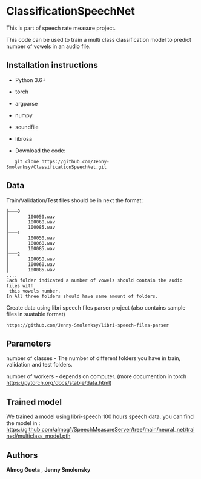 # ClassificationSpeechNet

This is part of speech rate measure project.

This code can be used to train a multi class classification model to predict number of
vowels in an audio file.

## Installation instructions

* Python 3.6+
* torch
* argparse
* numpy
* soundfile
* librosa

* Download the code:
 ```
    git clone https://github.com/Jenny-Smolenksy/ClassificationSpeechNet.git
 ```

## Data
Train/Validation/Test files should be in next the format:
```
├───0
│       100050.wav
│       100060.wav
│       100085.wav
├───1
│       100050.wav
│       100060.wav
│       100085.wav
├───2
│       100050.wav
│       100060.wav
│       100085.wav
....
Each folder indicated a number of vowels should contain the audio files with
 this vowels number.
In All three folders should have same amount of folders.
```
Create data using  libri speech files parser project (also contains sample files in suatable format)
```
https://github.com/Jenny-Smolenksy/libri-speech-files-parser
```
## Parameters
number of classes - The number of different folders you have in train, validation and test
folders.

number of workers - depends on computer. 
(more documention in torch https://pytorch.org/docs/stable/data.html)

## Trained model
We trained a model using libri-speech 100 hours speech data. 
you can find the model in : https://github.com/almog1/SpeechMeasureServer/tree/main/neural_net/trained/multiclass_model.pth

## Authors

**Almog Gueta** ,  **Jenny Smolensky** 

